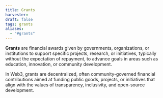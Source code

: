 ```yaml
---
title: Grants
harvester: 
draft: false
tags: grants
aliases:
  - "#grants"
---
```


**Grants** are financial awards given by governments, organizations, or institutions to support specific projects, research, or initiatives, typically without the expectation of repayment, to advance goals in areas such as education, innovation, or community development.

In Web3, grants are decentralized, often community-governed financial contributions aimed at funding public goods, projects, or initiatives that align with the values of transparency, inclusivity, and open-source development.



